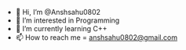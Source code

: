 - 👋 Hi, I’m @Anshsahu0802
- 👀 I’m interested in Programming
- 🌱 I’m currently learning C++
- 📫 How to reach me = anshsahu0802@gmail.com


<!---
Anshsahu0802/Anshsahu0802 is a ✨ special ✨ repository because its `README.md` (this file) appears on your GitHub profile.
You can click the Preview link to take a look at your changes.
--->
